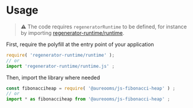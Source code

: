 # Usage

> :warning: The code requires `regeneratorRuntime` to be defined, for instance by importing
> [regenerator-runtime/runtime](https://www.npmjs.com/package/regenerator-runtime).

First, require the polyfill at the entry point of your application
```js
require( 'regenerator-runtime/runtime' );
// or
import 'regenerator-runtime/runtime.js' ;
```

Then, import the library where needed
```js
const fibonacciheap = require( '@aureooms/js-fibonacci-heap' ) ;
// or
import * as fibonacciheap from '@aureooms/js-fibonacci-heap' ;
```
